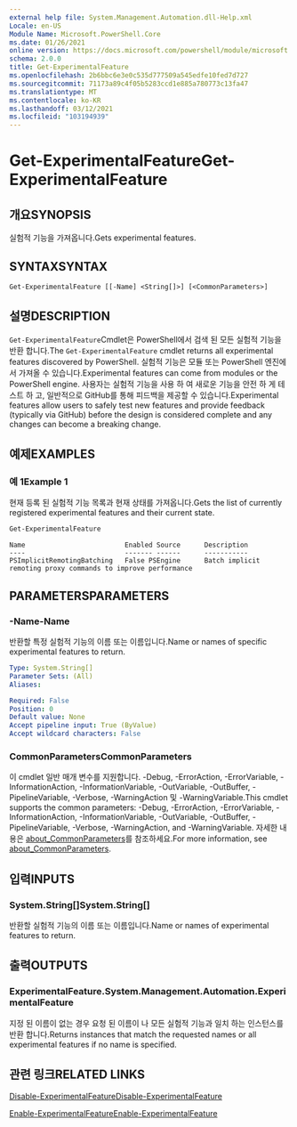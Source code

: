 ```yaml
---
external help file: System.Management.Automation.dll-Help.xml
Locale: en-US
Module Name: Microsoft.PowerShell.Core
ms.date: 01/26/2021
online version: https://docs.microsoft.com/powershell/module/microsoft.powershell.core/get-experimentalfeature?view=powershell-7.2&WT.mc_id=ps-gethelp
schema: 2.0.0
title: Get-ExperimentalFeature
ms.openlocfilehash: 2b6bbc6e3e0c535d777509a545edfe10fed7d727
ms.sourcegitcommit: 71173a89c4f05b5283ccd1e885a780773c13fa47
ms.translationtype: MT
ms.contentlocale: ko-KR
ms.lasthandoff: 03/12/2021
ms.locfileid: "103194939"
---
```

# <span data-ttu-id="f4294-102">Get-ExperimentalFeature</span><span class="sxs-lookup"><span data-stu-id="f4294-102">Get-ExperimentalFeature</span></span>

## <span data-ttu-id="f4294-103">개요</span><span class="sxs-lookup"><span data-stu-id="f4294-103">SYNOPSIS</span></span>
<span data-ttu-id="f4294-104">실험적 기능을 가져옵니다.</span><span class="sxs-lookup"><span data-stu-id="f4294-104">Gets experimental features.</span></span>

## <span data-ttu-id="f4294-105">SYNTAX</span><span class="sxs-lookup"><span data-stu-id="f4294-105">SYNTAX</span></span>

```
Get-ExperimentalFeature [[-Name] <String[]>] [<CommonParameters>]
```

## <span data-ttu-id="f4294-106">설명</span><span class="sxs-lookup"><span data-stu-id="f4294-106">DESCRIPTION</span></span>

<span data-ttu-id="f4294-107">`Get-ExperimentalFeature`Cmdlet은 PowerShell에서 검색 된 모든 실험적 기능을 반환 합니다.</span><span class="sxs-lookup"><span data-stu-id="f4294-107">The `Get-ExperimentalFeature` cmdlet returns all experimental features discovered by PowerShell.</span></span>
<span data-ttu-id="f4294-108">실험적 기능은 모듈 또는 PowerShell 엔진에서 가져올 수 있습니다.</span><span class="sxs-lookup"><span data-stu-id="f4294-108">Experimental features can come from modules or the PowerShell engine.</span></span> <span data-ttu-id="f4294-109">사용자는 실험적 기능을 사용 하 여 새로운 기능을 안전 하 게 테스트 하 고, 일반적으로 GitHub를 통해 피드백을 제공할 수 있습니다.</span><span class="sxs-lookup"><span data-stu-id="f4294-109">Experimental features allow users to safely test new features and provide feedback (typically via GitHub) before the design is considered complete and any changes can become a breaking change.</span></span>

## <span data-ttu-id="f4294-110">예제</span><span class="sxs-lookup"><span data-stu-id="f4294-110">EXAMPLES</span></span>

### <span data-ttu-id="f4294-111">예 1</span><span class="sxs-lookup"><span data-stu-id="f4294-111">Example 1</span></span>

<span data-ttu-id="f4294-112">현재 등록 된 실험적 기능 목록과 현재 상태를 가져옵니다.</span><span class="sxs-lookup"><span data-stu-id="f4294-112">Gets the list of currently registered experimental features and their current state.</span></span>

```powershell
Get-ExperimentalFeature
```

```Output
Name                         Enabled Source      Description
----                         ------- ------      -----------
PSImplicitRemotingBatching   False PSEngine      Batch implicit remoting proxy commands to improve performance
```

## <span data-ttu-id="f4294-113">PARAMETERS</span><span class="sxs-lookup"><span data-stu-id="f4294-113">PARAMETERS</span></span>

### <span data-ttu-id="f4294-114">-Name</span><span class="sxs-lookup"><span data-stu-id="f4294-114">-Name</span></span>

<span data-ttu-id="f4294-115">반환할 특정 실험적 기능의 이름 또는 이름입니다.</span><span class="sxs-lookup"><span data-stu-id="f4294-115">Name or names of specific experimental features to return.</span></span>

```yaml
Type: System.String[]
Parameter Sets: (All)
Aliases:

Required: False
Position: 0
Default value: None
Accept pipeline input: True (ByValue)
Accept wildcard characters: False
```

### <span data-ttu-id="f4294-116">CommonParameters</span><span class="sxs-lookup"><span data-stu-id="f4294-116">CommonParameters</span></span>

<span data-ttu-id="f4294-117">이 cmdlet 일반 매개 변수를 지원합니다. -Debug, -ErrorAction, -ErrorVariable, -InformationAction, -InformationVariable, -OutVariable, -OutBuffer, -PipelineVariable, -Verbose, -WarningAction 및 -WarningVariable.</span><span class="sxs-lookup"><span data-stu-id="f4294-117">This cmdlet supports the common parameters: -Debug, -ErrorAction, -ErrorVariable, -InformationAction, -InformationVariable, -OutVariable, -OutBuffer, -PipelineVariable, -Verbose, -WarningAction, and -WarningVariable.</span></span> <span data-ttu-id="f4294-118">자세한 내용은 [about_CommonParameters](https://go.microsoft.com/fwlink/?LinkID=113216)를 참조하세요.</span><span class="sxs-lookup"><span data-stu-id="f4294-118">For more information, see [about_CommonParameters](https://go.microsoft.com/fwlink/?LinkID=113216).</span></span>

## <span data-ttu-id="f4294-119">입력</span><span class="sxs-lookup"><span data-stu-id="f4294-119">INPUTS</span></span>

### <span data-ttu-id="f4294-120">System.String[]</span><span class="sxs-lookup"><span data-stu-id="f4294-120">System.String[]</span></span>

<span data-ttu-id="f4294-121">반환할 실험적 기능의 이름 또는 이름입니다.</span><span class="sxs-lookup"><span data-stu-id="f4294-121">Name or names of experimental features to return.</span></span>

## <span data-ttu-id="f4294-122">출력</span><span class="sxs-lookup"><span data-stu-id="f4294-122">OUTPUTS</span></span>

### <span data-ttu-id="f4294-123">ExperimentalFeature.</span><span class="sxs-lookup"><span data-stu-id="f4294-123">System.Management.Automation.ExperimentalFeature</span></span>

<span data-ttu-id="f4294-124">지정 된 이름이 없는 경우 요청 된 이름이 나 모든 실험적 기능과 일치 하는 인스턴스를 반환 합니다.</span><span class="sxs-lookup"><span data-stu-id="f4294-124">Returns instances that match the requested names or all experimental features if no name is specified.</span></span>

## <span data-ttu-id="f4294-125">관련 링크</span><span class="sxs-lookup"><span data-stu-id="f4294-125">RELATED LINKS</span></span>

[<span data-ttu-id="f4294-126">Disable-ExperimentalFeature</span><span class="sxs-lookup"><span data-stu-id="f4294-126">Disable-ExperimentalFeature</span></span>](Disable-ExperimentalFeature.md)

[<span data-ttu-id="f4294-127">Enable-ExperimentalFeature</span><span class="sxs-lookup"><span data-stu-id="f4294-127">Enable-ExperimentalFeature</span></span>](Enable-ExperimentalFeature.md)
